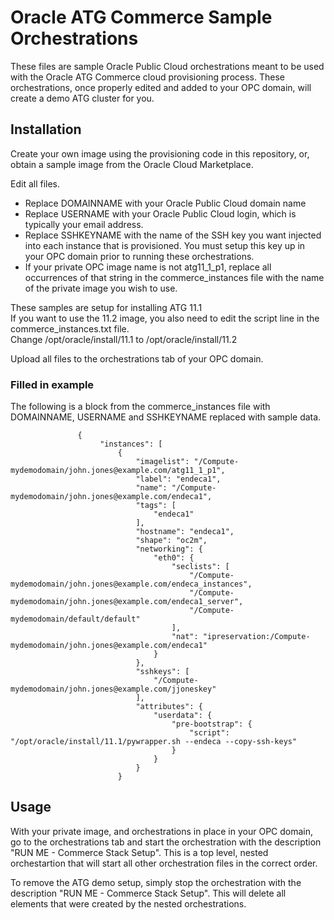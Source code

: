 # Oracle ATG Commerce Sample Orchestrations

These files are sample Oracle Public Cloud orchestrations meant to be used with the Oracle ATG Commerce cloud provisioning process.
These orchestrations, once properly edited and added to your OPC domain, will create a demo ATG cluster for you.

## Installation

Create your own image using the provisioning code in this repository, or, obtain a sample image from the Oracle Cloud Marketplace.

Edit all files.
* Replace DOMAINNAME with your Oracle Public Cloud domain name
* Replace USERNAME with your Oracle Public Cloud login, which is typically your email address.
* Replace SSHKEYNAME with the name of the SSH key you want injected into each instance that is provisioned. You must setup this key up in your OPC domain prior to running these orchestrations.
* If your private OPC image name is not atg11_1_p1, replace all occurrences of that string in the commerce_instances file with the name of the private image you wish to use.

These samples are setup for installing ATG 11.1  
If you want to use the 11.2 image, you also need to edit the script line in the commerce_instances.txt file.  
Change /opt/oracle/install/11.1 to /opt/oracle/install/11.2

Upload all files to the orchestrations tab of your OPC domain.



### Filled in example
The following is a block from the commerce_instances file with DOMAINNAME, USERNAME and SSHKEYNAME replaced with sample data.
```
               {
                    "instances": [
                        {
                            "imagelist": "/Compute-mydemodomain/john.jones@example.com/atg11_1_p1",
                            "label": "endeca1",
                            "name": "/Compute-mydemodomain/john.jones@example.com/endeca1",
                            "tags": [
                                "endeca1"
                            ],
                            "hostname": "endeca1",
                            "shape": "oc2m",
                            "networking": {
                                "eth0": {
                                    "seclists": [
                                        "/Compute-mydemodomain/john.jones@example.com/endeca_instances",
                                        "/Compute-mydemodomain/john.jones@example.com/endeca1_server",
                                        "/Compute-mydemodomain/default/default"
                                    ],
                                    "nat": "ipreservation:/Compute-mydemodomain/john.jones@example.com/endeca1"
                                }
                            },
                            "sshkeys": [
                                "/Compute-mydemodomain/john.jones@example.com/jjoneskey"
                            ],
                            "attributes": {
                                "userdata": {
                                    "pre-bootstrap": {
                                        "script": "/opt/oracle/install/11.1/pywrapper.sh --endeca --copy-ssh-keys"
                                    }
                                }
                            }
                        }
```

## Usage
With your private image, and orchestrations in place in your OPC domain, go to the orchestrations tab and start the orchestration with the description "RUN ME - Commerce Stack Setup".
This is a top level, nested orchestartion that will start all other orchestration files in the correct order.

To remove the ATG demo setup, simply stop the orchestration with the description "RUN ME - Commerce Stack Setup". This will delete all elements that were created by the nested orchestrations.

